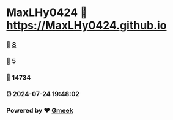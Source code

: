 # MaxLHy0424 :link: https://MaxLHy0424.github.io 
### :page_facing_up: [8](https://MaxLHy0424.github.io/tag.html) 
### :speech_balloon: 5 
### :hibiscus: 14734 
### :alarm_clock: 2024-07-24 19:48:02 
### Powered by :heart: [Gmeek](https://github.com/Meekdai/Gmeek)
